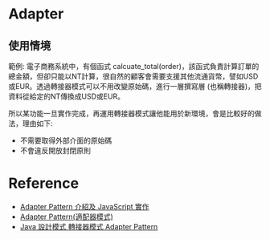 # Adapter

## 使用情境

範例: 電子商務系統中，有個函式 calcuate_total(order)，該函式負責計算訂單的總金額，但卻只能以NT計算，很自然的顧客會需要支援其他流通貨幣，譬如USD或EUR。透過轉接器模式可以不用改變原始碼，進行一層撰寫層 (也稱轉接器)，把資料從給定的NT傳換成USD或EUR。

所以某功能一旦實作完成，再運用轉接器模式讓他能用於新環境，會是比較好的做法，理由如下:
- 不需要取得外部介面的原始碼
- 不會違反開放封閉原則



# Reference
- [Adapter Pattern 介紹及 JavaScript 實作](https://medium.com/%E5%93%88%E5%98%8D-%E4%B8%96%E7%95%8C/adapter-pattern-%E4%BB%8B%E7%B4%B9%E5%8F%8A-javascript-%E5%AF%A6%E4%BD%9C-c4f168f1cd26)
- [Adapter Pattern(適配器模式)](https://badgameshow.com/fly/design-pattern-adapter-pattern%E9%81%A9%E9%85%8D%E5%99%A8%E6%A8%A1%E5%BC%8F/fly/design-pattern/)
- [Java 設計模式 轉接器模式 Adapter Pattern](https://matthung0807.blogspot.com/2019/11/java-adapter-pattern.html)